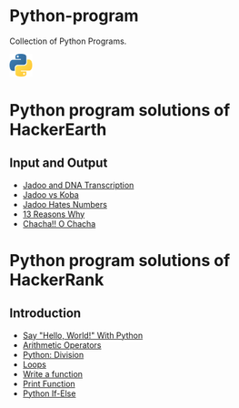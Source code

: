 # Python-program
Collection of Python Programs.
<td align="center" width="96">
      <a>
        <img src="https://github.com/ishubhamkr/ishubhamkr/blob/main/icons/py.svg" width="40"/>
      </a>
</td>
    
# Python program solutions of HackerEarth

## Input and Output
- [Jadoo and DNA Transcription](https://github.com/ishubhamkr/Python-program/blob/main/Jadoo%20and%20DNA%20Transcription.py)
- [Jadoo vs Koba](https://github.com/ishubhamkr/Python-program/blob/main/Jadoo%20vs%20Koba.py)
- [Jadoo Hates Numbers](https://github.com/ishubhamkr/Python-program/blob/main/Jadoo%20Hates%20Numbers.py)
- [13 Reasons Why](https://github.com/ishubhamkr/Python-program/blob/main/13%20Reasons%20Why.py)
- [Chacha!! O Chacha](https://github.com/ishubhamkr/Python-program/blob/main/Chacha%20O%20Chacha.py)

# Python program solutions of HackerRank

## Introduction
- [Say "Hello, World!" With Python](https://github.com/ishubhamkr/Python-program/blob/main/hello.py)
- [Arithmetic Operators](https://github.com/ishubhamkr/Python-program/blob/main/Arithmetic%20Operators.py)
- [Python: Division](https://github.com/ishubhamkr/Python-program/blob/main/Python:%20Division.py)
- [Loops](https://github.com/ishubhamkr/Python-program/blob/main/Loops.py)
- [Write a function](https://github.com/ishubhamkr/Python-program/blob/main/Write%20a%20function.py)
- [Print Function](https://github.com/ishubhamkr/Python-program/blob/main/Print%20Function.py)
- [Python If-Else](https://github.com/ishubhamkr/Python-program/blob/main/Python%20If_Else.py)

